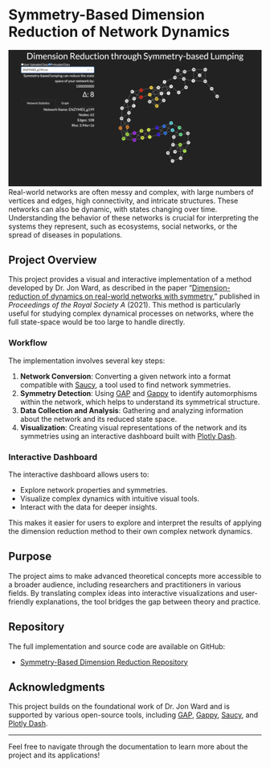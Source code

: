 # Symmetry-Based Dimension Reduction of Network Dynamics
![Screenshot of the dashboard developed](dashboard.png)
Real-world networks are often messy and complex, with large numbers of vertices and edges, high connectivity, and intricate structures. These networks can also be dynamic, with states changing over time. Understanding the behavior of these networks is crucial for interpreting the systems they represent, such as ecosystems, social networks, or the spread of diseases in populations.

## Project Overview

This project provides a visual and interactive implementation of a method developed by Dr. Jon Ward, as described in the paper “[Dimension-reduction of dynamics on real-world networks with symmetry](http://doi.org/10.1098/rspa.2021.0026),” published in *Proceedings of the Royal Society A* (2021). This method is particularly useful for studying complex dynamical processes on networks, where the full state-space would be too large to handle directly.

### Workflow

The implementation involves several key steps:

1. **Network Conversion**: Converting a given network into a format compatible with [Saucy](https://v4.cs.unm.edu/~saia/papers/saucy.html), a tool used to find network symmetries.
2. **Symmetry Detection**: Using [GAP](https://www.gap-system.org/) and [Gappy](https://github.com/gap-packages/gappy) to identify automorphisms within the network, which helps to understand its symmetrical structure.
3. **Data Collection and Analysis**: Gathering and analyzing information about the network and its reduced state space.
4. **Visualization**: Creating visual representations of the network and its symmetries using an interactive dashboard built with [Plotly Dash](https://plotly.com/dash/).

### Interactive Dashboard

The interactive dashboard allows users to:

- Explore network properties and symmetries.
- Visualize complex dynamics with intuitive visual tools.
- Interact with the data for deeper insights.

This makes it easier for users to explore and interpret the results of applying the dimension reduction method to their own complex network dynamics.

## Purpose

The project aims to make advanced theoretical concepts more accessible to a broader audience, including researchers and practitioners in various fields. By translating complex ideas into interactive visualizations and user-friendly explanations, the tool bridges the gap between theory and practice.

## Repository

The full implementation and source code are available on GitHub:

- [Symmetry-Based Dimension Reduction Repository](https://github.com/preetscient/symmetry-based-dimension-reduction)


## Acknowledgments

This project builds on the foundational work of Dr. Jon Ward and is supported by various open-source tools, including [GAP](https://www.gap-system.org/), [Gappy](https://github.com/gap-packages/gappy), [Saucy](https://v4.cs.unm.edu/~saia/papers/saucy.html), and [Plotly Dash](https://plotly.com/dash/).

---

Feel free to navigate through the documentation to learn more about the project and its applications!
